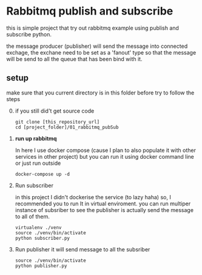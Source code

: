 # Rabbitmq publish and subscribe
this is simple project that try out rabbitmq example using publish and subscribe python.

the message producer (publisher) will send the message into connected exchage, the exchane need to be set as a 'fanout' type so that the message will be send to all the queue that has been bind with it.

## setup
make sure that you current directory is in this folder before try to follow the steps

0. if you still did't get source code
    ```
    git clone [this_repository_url] 
    cd [project_folder]/01_rabbitmq_pubSub
    ```

1. <b>run up rabbitmq </b>

    In here I use docker compose (cause I plan to also populate it with other services in other project) but you can run it using docker command line or just run outside

    ```
    docker-compose up -d
    ```
2. Run subscriber
    
    in this project I didn't dockerise the service (to lazy haha) so, I recommended you to run It in virtual enviroment. you can run multiper instance of subsriber to see the publisher is actually send the message to all of them.
     
    ```
    virtualenv ./venv
    source ./venv/bin/activate
    python subscriber.py
    ```

3. Run publisher
    it will send message to all the subsriber
    ```
    source ./venv/bin/activate
    python publisher.py
    ```